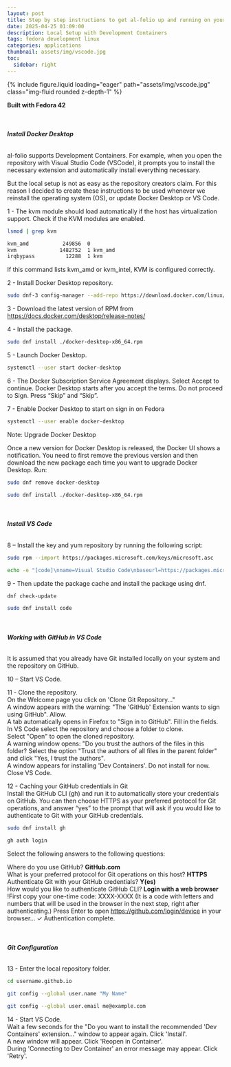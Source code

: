 ```yaml
---
layout: post
title: Step by step instructions to get al-folio up and running on your local machine using Docker and Visual Studio Code (VS Code)
date: 2025-04-25 01:09:00
description: Local Setup with Development Containers
tags: fedora development linux
categories: applications
thumbnail: assets/img/vscode.jpg
toc:
  sidebar: right
---
```


<div class="row mt-3">
    <div class="col-sm mt-3 mt-md-0">
        {% include figure.liquid loading="eager" path="assets/img/vscode.jpg" class="img-fluid rounded z-depth-1" %}
    </div>
</div>

**Built with Fedora 42**

&nbsp;

###### **Install Docker Desktop**

al-folio supports Development Containers. For example, when you open the repository with Visual Studio Code (VSCode), it prompts you to install the necessary extension and automatically install everything necessary.

But the local setup is not as easy as the repository creators claim. For this reason I decided to create these instructions to be used whenever we reinstall the operating system (OS), or update Docker Desktop or VS Code.

1 - The kvm module should load automatically if the host has virtualization support. Check if the KVM modules are enabled.

```bash
lsmod | grep kvm
```

```bash
kvm_amd           249856  0
kvm              1482752  1 kvm_amd
irqbypass          12288  1 kvm
```
If this command lists kvm_amd or kvm_intel, KVM is configured correctly.

2 - Install Docker Desktop repository.

```bash
sudo dnf-3 config-manager --add-repo https://download.docker.com/linux/fedora/docker-ce.repo
```

3 - Download the latest version of RPM from https://docs.docker.com/desktop/release-notes/

4 - Install the package.

```bash
sudo dnf install ./docker-desktop-x86_64.rpm
```

5 - Launch Docker Desktop.

```bash
systemctl --user start docker-desktop
```

6 - The Docker Subscription Service Agreement displays. Select Accept to continue. Docker Desktop starts after you accept the terms. Do not proceed to Sign. Press “Skip” and “Skip”.

7 - Enable Docker Desktop to start on sign in on Fedora

```bash
systemctl --user enable docker-desktop
```

Note: Upgrade Docker Desktop

Once a new version for Docker Desktop is released, the Docker UI shows a notification. You need to first remove the previous version and then download the new package each time you want to upgrade Docker Desktop. Run:

```bash
sudo dnf remove docker-desktop
```

```bash
sudo dnf install ./docker-desktop-x86_64.rpm
```

&nbsp;

###### **Install VS Code**

8 – Install the key and yum repository by running the following script:

```bash
sudo rpm --import https://packages.microsoft.com/keys/microsoft.asc
```

```bash
echo -e "[code]\nname=Visual Studio Code\nbaseurl=https://packages.microsoft.com/yumrepos/vscode\nenabled=1\nautorefresh=1\ntype=rpm-md\ngpgcheck=1\ngpgkey=https://packages.microsoft.com/keys/microsoft.asc" | sudo tee /etc/yum.repos.d/vscode.repo > /dev/null
```

9 - Then update the package cache and install the package using dnf.

```bash
dnf check-update
```

```bash
sudo dnf install code
```

&nbsp;

###### **Working with GitHub in VS Code**

It is assumed that you already have Git installed locally on your system and the repository on GitHub.

10 – Start VS Code.

11 - Clone the repository.  
On the Welcome page you click on 'Clone Git Repository..."  
A window appears with the warning: "The 'GitHub' Extension wants to sign using GitHub". Allow.  
A tab automatically opens in Firefox to "Sign in to GitHub". Fill in the fields.  
In VS Code select the repository and choose a folder to clone.  
Select "Open" to open the cloned repository.  
A warning window opens: "Do you trust the authors of the files in this folder? Select the option "Trust the authors of all files in the parent folder" and click "Yes, I trust the authors".  
A window appears for installing 'Dev Containers'. Do not install for now. Close VS Code.

12 - Caching your GitHub credentials in Git  
Install the GitHub CLI (gh) and run it to automatically store your credentials on GitHub. You can then choose HTTPS as your preferred protocol for Git operations, and answer “yes” to the prompt that will ask if you would like to authenticate to Git with your GitHub credentials.

```bash
sudo dnf install gh
```

```bash
gh auth login
```

Select the following answers to the following questions:

Where do you use GitHub? **GitHub.com**  
What is your preferred protocol for Git operations on this host? **HTTPS**  
Authenticate Git with your GitHub credentials? **Y(es)**  
How would you like to authenticate GitHub CLI? **Login with a web browser**  
!First copy your one-time code: XXXX-XXXX (It is a code with letters and numbers that will be used in the browser in the next step, right after authenticating.)
Press Enter to open https://github.com/login/device in your browser...
✓ Authentication complete.

&nbsp;

###### **Git Configuration**

13 - Enter the local repository folder.

```bash
cd username.github.io
```

```bash
git config --global user.name "My Name"
```

```bash
git config --global user.email me@example.com
```

14 - Start VS Code.  
Wait a few seconds for the "Do you want to install the recommended 'Dev Containers' extension..." window to appear again. Click 'Install'.  
A new window will appear. Click 'Reopen in Container'.  
During 'Connecting to Dev Container' an error message may appear. Click 'Retry'.

&nbsp;

<script src="https://giscus.app/client.js"
        data-repo="pratajo/pratajo.github.io"
        data-repo-id="R_kgDONl93Sw"
        data-category="Comments"
        data-category-id="DIC_kwDONl93S84Cl7yv"
        data-mapping="title"
        data-strict="1"
        data-reactions-enabled="1"
        data-emit-metadata="0"
        data-input-position="bottom"
        data-theme="preferred_color_scheme"
        data-lang="en"
        crossorigin="anonymous"
        async>
</script>
